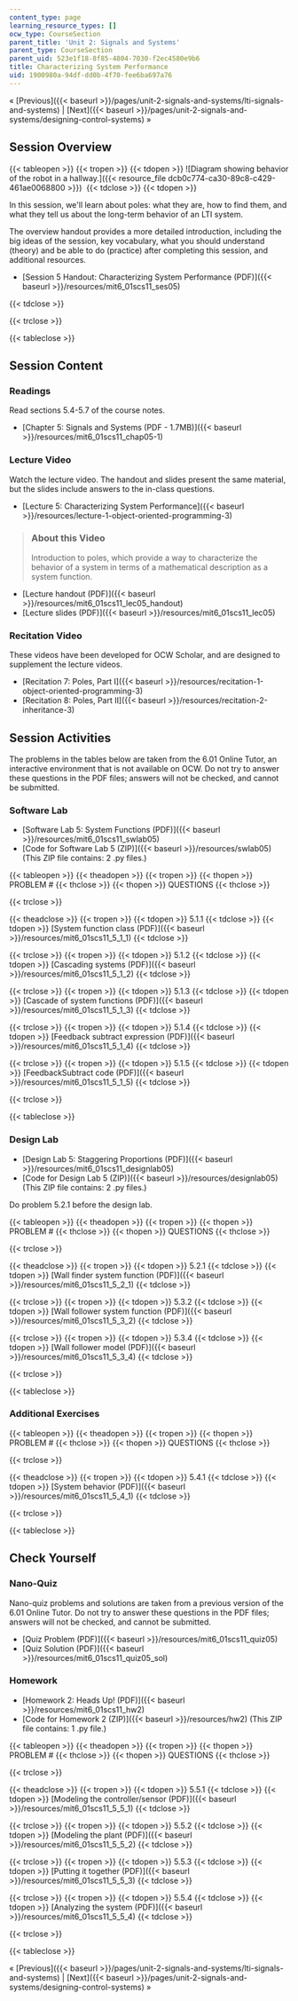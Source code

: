 ```yaml
---
content_type: page
learning_resource_types: []
ocw_type: CourseSection
parent_title: 'Unit 2: Signals and Systems'
parent_type: CourseSection
parent_uid: 523e1f18-8f85-4804-7030-f2ec4580e9b6
title: Characterizing System Performance
uid: 1900980a-94df-dd0b-4f70-fee6ba697a76
---
```


« [Previous]({{< baseurl >}}/pages/unit-2-signals-and-systems/lti-signals-and-systems) | [Next]({{< baseurl >}}/pages/unit-2-signals-and-systems/designing-control-systems) »

Session Overview
----------------

{{< tableopen >}}
{{< tropen >}}
{{< tdopen >}}
![Diagram showing behavior of the robot in a hallway.]({{< resource_file dcb0c774-ca30-89c8-c429-461ae0068800 >}}) 
{{< tdclose >}}
{{< tdopen >}}


In this session, we'll learn about poles: what they are, how to find them, and what they tell us about the long-term behavior of an LTI system.

The overview handout provides a more detailed introduction, including the big ideas of the session, key vocabulary, what you should understand (theory) and be able to do (practice) after completing this session, and additional resources.

*   [Session 5 Handout: Characterizing System Performance (PDF)]({{< baseurl >}}/resources/mit6_01scs11_ses05)


{{< tdclose >}}

{{< trclose >}}

{{< tableclose >}}

Session Content
---------------

### Readings

Read sections 5.4-5.7 of the course notes.

*   [Chapter 5: Signals and Systems (PDF - 1.7MB)]({{< baseurl >}}/resources/mit6_01scs11_chap05-1)

### Lecture Video

Watch the lecture video. The handout and slides present the same material, but the slides include answers to the in-class questions.

*   [Lecture 5: Characterizing System Performance]({{< baseurl >}}/resources/lecture-1-object-oriented-programming-3)

> ### About this Video
> 
> Introduction to poles, which provide a way to characterize the behavior of a system in terms of a mathematical description as a system function.

*   [Lecture handout (PDF)]({{< baseurl >}}/resources/mit6_01scs11_lec05_handout)
*   [Lecture slides (PDF)]({{< baseurl >}}/resources/mit6_01scs11_lec05)

### Recitation Video

These videos have been developed for OCW Scholar, and are designed to supplement the lecture videos.

*   [Recitation 7: Poles, Part I]({{< baseurl >}}/resources/recitation-1-object-oriented-programming-3)
*   [Recitation 8: Poles, Part II]({{< baseurl >}}/resources/recitation-2-inheritance-3)

Session Activities
------------------

The problems in the tables below are taken from the 6.01 Online Tutor, an interactive environment that is not available on OCW. Do not try to answer these questions in the PDF files; answers will not be checked, and cannot be submitted.

### Software Lab

*   [Software Lab 5: System Functions (PDF)]({{< baseurl >}}/resources/mit6_01scs11_swlab05)
*   [Code for Software Lab 5 (ZIP)]({{< baseurl >}}/resources/swlab05) (This ZIP file contains: 2 .py files.)

{{< tableopen >}}
{{< theadopen >}}
{{< tropen >}}
{{< thopen >}}
PROBLEM #
{{< thclose >}}
{{< thopen >}}
QUESTIONS
{{< thclose >}}

{{< trclose >}}

{{< theadclose >}}
{{< tropen >}}
{{< tdopen >}}
5.1.1
{{< tdclose >}}
{{< tdopen >}}
[System function class (PDF)]({{< baseurl >}}/resources/mit6_01scs11_5_1_1)
{{< tdclose >}}

{{< trclose >}}
{{< tropen >}}
{{< tdopen >}}
5.1.2
{{< tdclose >}}
{{< tdopen >}}
[Cascading systems (PDF)]({{< baseurl >}}/resources/mit6_01scs11_5_1_2)
{{< tdclose >}}

{{< trclose >}}
{{< tropen >}}
{{< tdopen >}}
5.1.3
{{< tdclose >}}
{{< tdopen >}}
[Cascade of system functions (PDF)]({{< baseurl >}}/resources/mit6_01scs11_5_1_3)
{{< tdclose >}}

{{< trclose >}}
{{< tropen >}}
{{< tdopen >}}
5.1.4
{{< tdclose >}}
{{< tdopen >}}
[Feedback subtract expression (PDF)]({{< baseurl >}}/resources/mit6_01scs11_5_1_4)
{{< tdclose >}}

{{< trclose >}}
{{< tropen >}}
{{< tdopen >}}
5.1.5
{{< tdclose >}}
{{< tdopen >}}
[FeedbackSubtract code (PDF)]({{< baseurl >}}/resources/mit6_01scs11_5_1_5)
{{< tdclose >}}

{{< trclose >}}

{{< tableclose >}}

### Design Lab

*   [Design Lab 5: Staggering Proportions (PDF)]({{< baseurl >}}/resources/mit6_01scs11_designlab05)
*   [Code for Design Lab 5 (ZIP)]({{< baseurl >}}/resources/designlab05) (This ZIP file contains: 2 .py files.)

Do problem 5.2.1 before the design lab.

{{< tableopen >}}
{{< theadopen >}}
{{< tropen >}}
{{< thopen >}}
PROBLEM #
{{< thclose >}}
{{< thopen >}}
QUESTIONS
{{< thclose >}}

{{< trclose >}}

{{< theadclose >}}
{{< tropen >}}
{{< tdopen >}}
5.2.1
{{< tdclose >}}
{{< tdopen >}}
[Wall finder system function (PDF)]({{< baseurl >}}/resources/mit6_01scs11_5_2_1)
{{< tdclose >}}

{{< trclose >}}
{{< tropen >}}
{{< tdopen >}}
5.3.2
{{< tdclose >}}
{{< tdopen >}}
[Wall follower system function (PDF)]({{< baseurl >}}/resources/mit6_01scs11_5_3_2)
{{< tdclose >}}

{{< trclose >}}
{{< tropen >}}
{{< tdopen >}}
5.3.4
{{< tdclose >}}
{{< tdopen >}}
[Wall follower model (PDF)]({{< baseurl >}}/resources/mit6_01scs11_5_3_4)
{{< tdclose >}}

{{< trclose >}}

{{< tableclose >}}

### Additional Exercises

{{< tableopen >}}
{{< theadopen >}}
{{< tropen >}}
{{< thopen >}}
PROBLEM #
{{< thclose >}}
{{< thopen >}}
QUESTIONS
{{< thclose >}}

{{< trclose >}}

{{< theadclose >}}
{{< tropen >}}
{{< tdopen >}}
5.4.1
{{< tdclose >}}
{{< tdopen >}}
[System behavior (PDF)]({{< baseurl >}}/resources/mit6_01scs11_5_4_1)
{{< tdclose >}}

{{< trclose >}}

{{< tableclose >}}

Check Yourself
--------------

### Nano-Quiz

Nano-quiz problems and solutions are taken from a previous version of the 6.01 Online Tutor. Do not try to answer these questions in the PDF files; answers will not be checked, and cannot be submitted.

*   [Quiz Problem (PDF)]({{< baseurl >}}/resources/mit6_01scs11_quiz05)
*   [Quiz Solution (PDF)]({{< baseurl >}}/resources/mit6_01scs11_quiz05_sol)

### Homework

*   [Homework 2: Heads Up! (PDF)]({{< baseurl >}}/resources/mit6_01scs11_hw2)
*   [Code for Homework 2 (ZIP)]({{< baseurl >}}/resources/hw2) (This ZIP file contains: 1 .py file.)

{{< tableopen >}}
{{< theadopen >}}
{{< tropen >}}
{{< thopen >}}
PROBLEM #
{{< thclose >}}
{{< thopen >}}
QUESTIONS
{{< thclose >}}

{{< trclose >}}

{{< theadclose >}}
{{< tropen >}}
{{< tdopen >}}
5.5.1
{{< tdclose >}}
{{< tdopen >}}
[Modeling the controller/sensor (PDF)]({{< baseurl >}}/resources/mit6_01scs11_5_5_1)
{{< tdclose >}}

{{< trclose >}}
{{< tropen >}}
{{< tdopen >}}
5.5.2
{{< tdclose >}}
{{< tdopen >}}
[Modeling the plant (PDF)]({{< baseurl >}}/resources/mit6_01scs11_5_5_2)
{{< tdclose >}}

{{< trclose >}}
{{< tropen >}}
{{< tdopen >}}
5.5.3
{{< tdclose >}}
{{< tdopen >}}
[Putting it together (PDF)]({{< baseurl >}}/resources/mit6_01scs11_5_5_3)
{{< tdclose >}}

{{< trclose >}}
{{< tropen >}}
{{< tdopen >}}
5.5.4
{{< tdclose >}}
{{< tdopen >}}
[Analyzing the system (PDF)]({{< baseurl >}}/resources/mit6_01scs11_5_5_4)
{{< tdclose >}}

{{< trclose >}}

{{< tableclose >}}

« [Previous]({{< baseurl >}}/pages/unit-2-signals-and-systems/lti-signals-and-systems) | [Next]({{< baseurl >}}/pages/unit-2-signals-and-systems/designing-control-systems) »